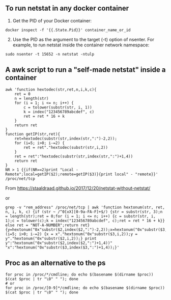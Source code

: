 ## To run netstat in any docker container

1. Get the PID of your Docker container:
```
docker inspect -f '{{.State.Pid}}' container_name_or_id
```

2. Use the PID as the argument to the target (-t) option of nsenter. For example, to run netstat inside the container network namespace:

```
sudo nsenter -t 15652 -n netstat -ntulp
```

## A awk script to run a "self-made netstat" inside a container

```
awk 'function hextodec(str,ret,n,i,k,c){
    ret = 0
    n = length(str)
    for (i = 1; i <= n; i++) {
        c = tolower(substr(str, i, 1))
        k = index("123456789abcdef", c)
        ret = ret * 16 + k
    }
    return ret
}
function getIP(str,ret){
    ret=hextodec(substr(str,index(str,":")-2,2));
    for (i=5; i>0; i-=2) {
        ret = ret"."hextodec(substr(str,i,2))
    }
    ret = ret":"hextodec(substr(str,index(str,":")+1,4))
    return ret
}
NR > 1 {{if(NR==2)print "Local - Remote";local=getIP($2);remote=getIP($3)}{print local" - "remote}}' /proc/net/tcp
```
From https://staaldraad.github.io/2017/12/20/netstat-without-netstat/

or

```
grep -v "rem_address" /proc/net/tcp | awk 'function hextonum(str, ret, n, i, k, c) {if (str ~ /^0[xX][0-9a-FA-F]+$/) {str = substr(str, 3);n = length(str);ret = 0;for (i = 1; i <= n; i++) {c = substr(str, i, 1);c = tolower(c);k = index("123456789abcdef", c);ret = ret * 16 + k}} else ret = "NOT-A-NUMBER";return ret} {y=hextonum("0x"substr($2,index($2,":")-2,2));x=hextonum("0x"substr($3,index($3,":")-2,2));for (i=5; i>0; i-=2) {x = x"."hextonum("0x"substr($3,i,2));y = y"."hextonum("0x"substr($2,i,2));} print y":"hextonum("0x"substr($2,index($2,":")+1,4))" "x":"hextonum("0x"substr($3,index($3,":")+1,4));}'
```

## Proc as an alternative to the ps 
```
for proc in /proc/*/cmdline; do echo $(basename $(dirname $proc)) $(cat $proc | tr "\0" " "); done
# or
for proc in /proc/[0-9]*/cmdline; do echo $(basename $(dirname $proc)) $(cat $proc | tr "\0" " "); done
```